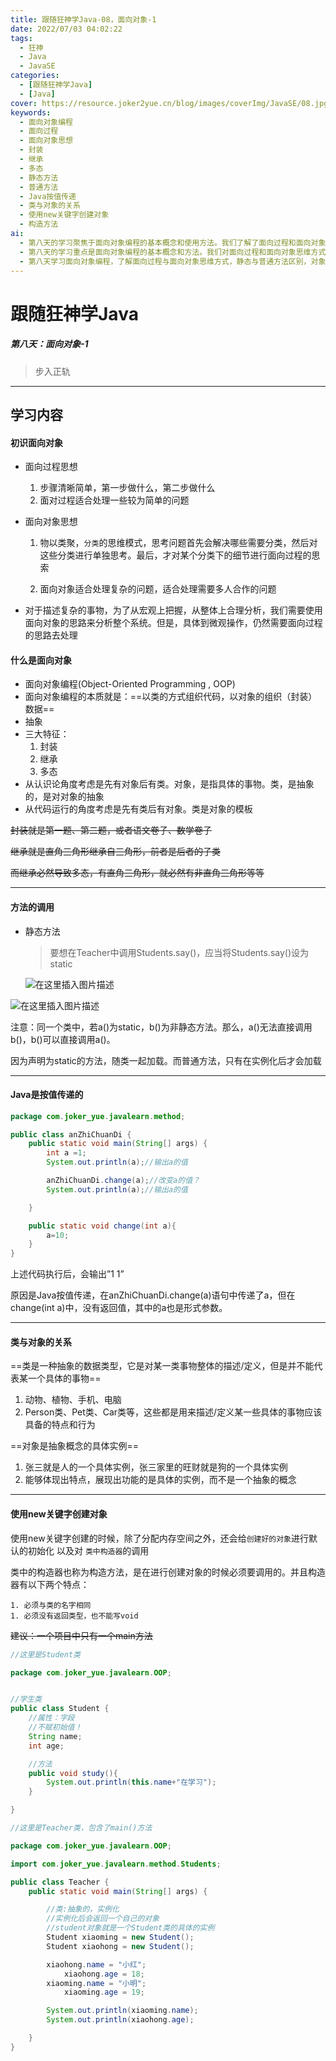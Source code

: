 ```yaml
---
title: 跟随狂神学Java-08，面向对象-1
date: 2022/07/03 04:02:22
tags:
  - 狂神
  - Java
  - JavaSE
categories:
  - [跟随狂神学Java]
  - [Java]
cover: https://resource.joker2yue.cn/blog/images/coverImg/JavaSE/08.jpg
keywords:
  - 面向对象编程
  - 面向过程
  - 面向对象思想
  - 封装
  - 继承
  - 多态
  - 静态方法
  - 普通方法
  - Java按值传递
  - 类与对象的关系
  - 使用new关键字创建对象
  - 构造方法
ai: 
  - 第八天的学习聚焦于面向对象编程的基本概念和使用方法。我们了解了面向过程和面向对象思维方式的区别，以及面向对象编程的三大特征：封装、继承、多态。在方法的调用方面，学习了静态方法和普通方法的区别，以及Java是按值传递的原理。此外，我们深入探讨了类与对象的关系，以及如何使用new关键字创建对象和调用构造方法。这些概念和技巧为后续的面向对象编程打下了坚实的基础。
  - 第八天的学习重点是面向对象编程的基本概念和方法。我们对面向过程和面向对象思维方式进行了比较，强调了面向对象编程的三大特征：封装、继承、多态。还学习了静态方法和普通方法的差异，以及Java按值传递的原理。同时，深入了解了类与对象的关系，学习了如何使用new关键字创建对象和调用构造方法。这些知识为后续的面向对象编程提供了坚实的基础。
  - 第八天学习面向对象编程，了解面向过程与面向对象思维方式，静态与普通方法区别，对象创建与构造方法。
---
```

# 跟随狂神学Java

##### 第八天：面向对象-1

> 步入正轨

---

## 学习内容

#### 初识面向对象

* 面向过程思想

  1. 步骤清晰简单，第一步做什么，第二步做什么
  2. 面对过程适合处理一些较为简单的问题
  
* 面向对象思想

  1. 物以类聚，`分类`的思维模式，思考问题首先会解决哪些需要分类，然后对这些分类进行单独思考。最后，才对某个分类下的细节进行面向过程的思索

  2. 面向对象适合处理复杂的问题，适合处理需要多人合作的问题

* 对于描述复杂的事物，为了从宏观上把握，从整体上合理分析，我们需要使用面向对象的思路来分析整个系统。但是，具体到微观操作，仍然需要面向过程的思路去处理

#### 什么是面向对象

* 面向对象编程(Object-Oriented Programming , OOP)
* 面向对象编程的本质就是：==以类的方式组织代码，以对象的组织（封装）数据==
* 抽象
* 三大特征：
  1. 封装
  2. 继承
  3. 多态
* 从认识论角度考虑是先有对象后有类。对象，是指具体的事物。类，是抽象的，是对对象的抽象
* 从代码运行的角度考虑是先有类后有对象。类是对象的模板

~~封装就是第一题、第二题，或者语文卷子、数学卷子~~

~~继承就是直角三角形继承自三角形，前者是后者的子类~~

~~而继承必然导致多态，有直角三角形，就必然有非直角三角形等等~~

----

#### 方法的调用

* 静态方法

  > 要想在Teacher中调用Students.say()，应当将Students.say()设为static

  

  ![在这里插入图片描述](./跟随狂神学Java-8.assets/f9ff1d56adb34e75adcd459fcb43b49f.png)

![在这里插入图片描述](./跟随狂神学Java-8.assets/1f8db414ddc14950a2028d729536d2c7.png)

注意：同一个类中，若a()为static，b()为非静态方法。那么，a()无法直接调用b()，b()可以直接调用a()。

因为声明为static的方法，随类一起加载。而普通方法，只有在实例化后才会加载

---

#### Java是按值传递的

~~~java
package com.joker_yue.javalearn.method;

public class anZhiChuanDi {
    public static void main(String[] args) {
        int a =1;
        System.out.println(a);//输出a的值

        anZhiChuanDi.change(a);//改变a的值？
        System.out.println(a);//输出a的值

    }

    public static void change(int a){
        a=10;
    }
}
~~~

上述代码执行后，会输出”1 1”

原因是Java按值传递，在anZhiChuanDi.change(a)语句中传递了a，但在change(int a)中，没有返回值，其中的a也是形式参数。

---

#### 类与对象的关系

==类是一种抽象的数据类型，它是对某一类事物整体的描述/定义，但是并不能代表某一个具体的事物==

1. 动物、植物、手机、电脑
2. Person类、Pet类、Car类等，这些都是用来描述/定义某一些具体的事物应该具备的特点和行为



==对象是抽象概念的具体实例==

1. 张三就是人的一个具体实例，张三家里的旺财就是狗的一个具体实例
2. 能够体现出特点，展现出功能的是具体的实例，而不是一个抽象的概念

----

#### 使用new关键字创建对象

使用new关键字创建的时候，除了分配内存空间之外，还会给`创建好的对象`进行默认的初始化 以及对 `类中构造器`的调用

类中的构造器也称为构造方法，是在进行创建对象的时候必须要调用的。并且构造器有以下两个特点：

	1. 必须与类的名字相同
	1. 必须没有返回类型，也不能写void

~~建议：一个项目中只有一个main方法~~

~~~java
//这里是Student类

package com.joker_yue.javalearn.OOP;


//学生类
public class Student {
    //属性：字段
    //不赋初始值！
    String name;
    int age;

    //方法
    public void study(){
        System.out.println(this.name+"在学习");
    }

}

~~~

~~~java
//这里是Teacher类，包含了main()方法

package com.joker_yue.javalearn.OOP;

import com.joker_yue.javalearn.method.Students;

public class Teacher {
    public static void main(String[] args) {

        //类:抽象的，实例化
        //实例化后会返回一个自己的对象
        //student对象就是一个Student类的具体的实例
        Student xiaoming = new Student();
        Student xiaohong = new Student();

        xiaohong.name = "小红";
            xiaohong.age = 18;
        xiaoming.name = "小明";
            xiaoming.age = 19;

        System.out.println(xiaoming.name);
        System.out.println(xiaohong.age);

    }
}

~~~

